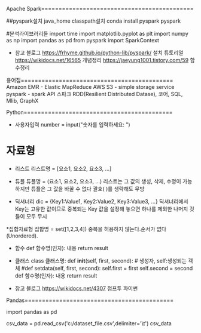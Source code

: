 Apache Spark============================================

##pyspark설치
java_home classpath설치
conda install pyspark 
pyspark 

#분석라이브러리들
import time
import matplotlib.pyplot as plt
import numpy as np 
import pandas as pd
from pyspark import SparkContext

* 참고 블로그 
https://frhyme.github.io/python-lib/pyspark/ 설치 튜토리얼
https://wikidocs.net/16565           개념정리
https://jaeyung1001.tistory.com/59   함수정리

용어집============================================
Amazon EMR - Elastic MapReduce
AWS S3 - simple storage service 
pyspark - spark API 
스파크 RDD(Resilient Distributed Datase), 코어, SQL, Mlib, GraphX

Python===========================================
* 사용자입력
number = input("숫자를 입력하세요: ")

# 자료형
* 리스트 
리스트명 = [요소1, 요소2, 요소3, ...]

* 튜플 
튜플명 = (요소1, 요소2, 요소3, ...)
리스트는 그 값의 생성, 삭제, 수정이 가능하지만 튜플은 그 값을 바꿀 수 없다
괄호( )를 생략해도 무방

* 딕셔너리
dic = {Key1:Value1, Key2:Value2, Key3:Value3, ...}
딕셔너리에서 Key는 고유한 값이므로 중복되는 Key 값을 설정해 놓으면 하나를 제외한 나머지 것들이 모두 무시

*집합자료형
집합명 = set([1,2,3,4])
중복을 허용하지 않는다.순서가 없다(Unordered).

* 함수
def 함수명(인자):
    내용
    return result
* 클래스
class 클래스명:
    def __init__(self, first, second): # 생성자, self:생성되는 객체
    #def setdata(self, first, second):
        self.first = first
        self.second = second
    def 함수명(인자):
        내용
        return result
    
* 참고 블로그
https://wikidocs.net/4307 점프투 파이썬


Pandas===========================================

import pandas as pd

csv_data = pd.read_csv('c:/dataset_file.csv',delimiter='\t')
csv_data
